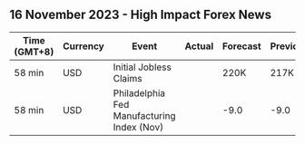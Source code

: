 ## 16 November 2023 - High Impact Forex News

| Time (GMT+8) | Currency | Event | Actual | Forecast | Previous |
|------|----------|-------|--------|----------|----------|
| 58 min | USD | Initial Jobless Claims |  | 220K | 217K |
| 58 min | USD | Philadelphia Fed Manufacturing Index (Nov) |  | -9.0 | -9.0 |

